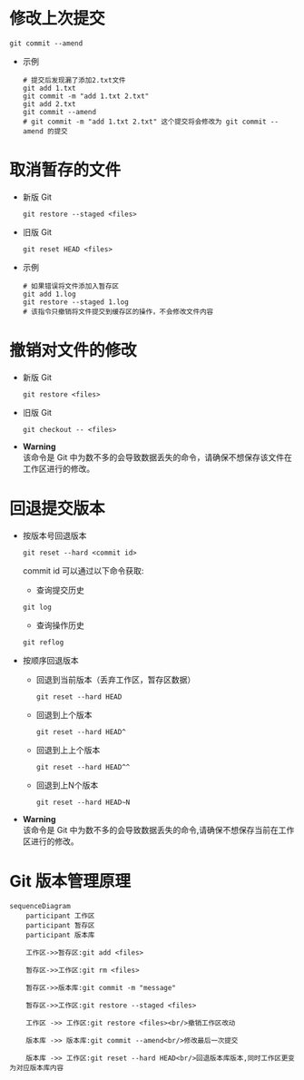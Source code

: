 # 修改上次提交
```
git commit --amend
```

- 示例
  ```
  # 提交后发现漏了添加2.txt文件
  git add 1.txt
  git commit -m "add 1.txt 2.txt"
  git add 2.txt
  git commit --amend
  # git commit -m "add 1.txt 2.txt" 这个提交将会修改为 git commit --amend 的提交
  ```

# 取消暂存的文件
- 新版 Git
  ```
  git restore --staged <files>
  ```
- 旧版 Git
  ```
  git reset HEAD <files>
  ```

- 示例
  ```
  # 如果错误将文件添加入暂存区
  git add 1.log
  git restore --staged 1.log
  # 该指令只撤销将文件提交到缓存区的操作，不会修改文件内容
  ```

# 撤销对文件的修改
- 新版 Git
  ```
  git restore <files>
  ```

- 旧版 Git
  ```
  git checkout -- <files>
  ```

- **Warning**  
  该命令是 Git 中为数不多的会导致数据丢失的命令，请确保不想保存该文件在工作区进行的修改。


# 回退提交版本
- 按版本号回退版本
  ```
  git reset --hard <commit id>
  ```
  commit id 可以通过以下命令获取:  
  - 查询提交历史
  ```
  git log
  ```
  - 查询操作历史
  ```
  git reflog
  ```

- 按顺序回退版本
  - 回退到当前版本（丢弃工作区，暂存区数据）
    ```
    git reset --hard HEAD
    ```
  - 回退到上个版本
    ```
    git reset --hard HEAD^
    ```
  - 回退到上上个版本
    ```
    git reset --hard HEAD^^
    ```
  - 回退到上N个版本
    ```
    git reset --hard HEAD~N
    ```

- **Warning**  
  该命令是 Git 中为数不多的会导致数据丢失的命令,请确保不想保存当前在工作区进行的修改。  

# Git 版本管理原理
```mermaid
sequenceDiagram
    participant 工作区
    participant 暂存区
    participant 版本库

    工作区->>暂存区:git add <files>

    暂存区->>工作区:git rm <files>

    暂存区->>版本库:git commit -m "message"

    暂存区->>工作区:git restore --staged <files>

    工作区 ->> 工作区:git restore <files><br/>撤销工作区改动

    版本库 ->> 版本库:git commit --amend<br/>修改最后一次提交

    版本库 ->> 工作区:git reset --hard HEAD<br/>回退版本库版本,同时工作区更变为对应版本库内容
```

